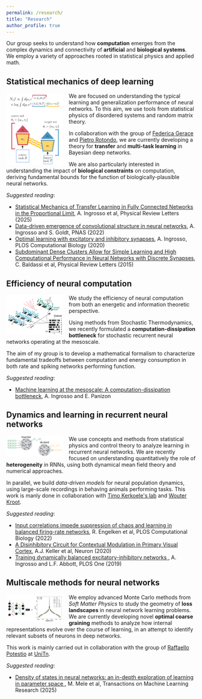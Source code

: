 ```yaml
---
permalink: /research/
title: "Research"
author_profile: true
---
```


<style>

/* By default, make all images center-aligned, and 60% of the width
of the screen in size */
img
{
    display:block;
    float:none;
    margin-left:auto;
    margin-right:auto;
    width:30%;
}

/* Create a CSS class to style images to left-align, or "float left" */
.leftAlign
{
    display:inline-block;
    float:left;
    /* provide a 15 pixel gap between the image and the text to its right */
    margin-right:15px;
}

/* Create a CSS class to style images to right-align, or "float right" */
.rightAlign
{
    display:inline-block;
    float:right;
    /* provide a 15 pixel gap between the image and the text to its left */
    margin-left:15px;
}

</style>

Our group seeks to understand how **computation** emerges from the 
complex dynamics and connectivity of **artificial** and **biological systems**.
We employ a variety of approaches rooted in statistical physics and applied math.

## Statistical mechanics of deep learning

<img class="leftAlign" src="/images/stat_mech_transfer.png" width=200>

We are focused on understanding the typical learning and generalization performance of neural networks. To this aim, we use tools from statistical physics of disordered systems and random matrix theory.

In collaboration with the group of [Federica Gerace](https://www.unibo.it/sitoweb/federica.gerace/en) and [Pietro Rotondo](https://personale.unipr.it/en/ugovdocenti/person/246194), we are currently developing a theory for **transfer** and **multi-task learning** in Bayesian deep networks.

We are also particularly interested in understanding the impact of **biological constraints** on computation, deriving fundamental bounds for the function of biologically-plausible neural networks.
<br clear="left"/>

_Suggested reading_:
* [Statistical Mechanics of Transfer Learning in Fully Connected Networks in the Proportional Limit](https://journals.aps.org/prl/abstract/10.1103/PhysRevLett.134.177301), A. Ingrosso et al, Physical Review Letters (2025)
* [Data-driven emergence of convolutional structure in neural networks](https://www.pnas.org/doi/abs/10.1073/pnas.2201854119), A. Ingrosso and S. Goldt, PNAS (2022)
* [Optimal learning with excitatory and inhibitory synapses](https://journals.plos.org/ploscompbiol/article?id=10.1371/journal.pcbi.1008536), A. Ingrosso, PLOS Computational Biology (2020)
* [Subdominant Dense Clusters Allow for Simple Learning and High Computational Performance in Neural Networks with Discrete Synapses](https://journals.aps.org/prl/abstract/10.1103/PhysRevLett.115.128101), C. Baldassi et al, Physical Review Letters (2015)

## Efficiency of neural computation

<img class="leftAlign" src="/images/multispin.png" width=500>

We study the efficiency of neural computation from both an energetic and information theoretic perspective.

Using methods from Stochastic Thermodynamics, we recently formulated a **computation-dissipation bottleneck** for stochastic recurrent neural networks operating at the mesoscale.

The aim of my group is to develop a mathematical formalism to characterize fundamental tradeoffs between computation and energy consumption in both rate and spiking networks performing function.
<br clear="left"/>

_Suggested reading_:
* [Machine learning at the mesoscale: A computation-dissipation bottleneck](https://journals.aps.org/pre/abstract/10.1103/PhysRevE.109.014132), A. Ingrosso and E. Panizon

## Dynamics and learning in recurrent neural networks

<img class="leftAlign" src="/images/rnn_chaos.png" width=200>

We use concepts and methods from statistical physics and control theory to analyze learning in recurrent neural networks. We are recently focused on understanding quantitatively the role of **heterogeneity** in RNNs, using both dynamical mean field theory and numerical approaches.

In parallel, we build *data-driven models* for neural population dynamics, using large-scale recordings in behaving animals performing tasks. This work is manly done in collaboration with [Timo Kerkoele's lab](https://www.neuroscience.vision/) and [Wouter Kroot](https://www.ru.nl/personen/kroot-w).
<br clear="left"/>

_Suggested reading_:
* [Input correlations impede suppression of chaos and learning in balanced firing-rate networks](https://journals.plos.org/ploscompbiol/article?id=10.1371/journal.pcbi.1010590), R. Engelken et al, PLOS Computational Biology (2022)
* [A Disinhibitory Circuit for Contextual Modulation in Primary Visual Cortex](https://www.cell.com/neuron/fulltext/S0896-6273(20)30891-6), A.J. Keller et al, Neuron (2020)
* [Training dynamically balanced excitatory-inhibitory networks
](https://journals.plos.org/plosone/article?id=10.1371/journal.pone.0220547), A. Ingrosso and L.F. Abbott, PLOS One (2019)


## Multiscale methods for neural networks

<img class="leftAlign" src="/images/density_of_states.png" width=300>

We employ advanced Monte Carlo methods from _Soft Matter Physics_ to study the geometry of **loss landscapes** in neural network learning problems. We are currently developing novel **optimal coarse graining** methods to analyze how internal representations evolve over the course of learning, in an attempt to identify relevant subsets of neurons in deep networks.

This work is mainly carried out in collaboration with the group of [Raffaello Potestio](https://sbp.physics.unitn.it/raffaello-potestio/) at [UniTn](https://www.physics.unitn.it/en). 
<br clear="left"/>

_Suggested reading_:
* [Density of states in neural networks: an in-depth exploration of learning in parameter space
](https://openreview.net/forum?id=BLDtWlFKhn), M. Mele et al, Transactions on Machine Learning Research (2025)
